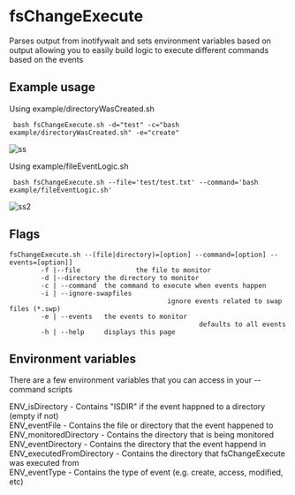 # fsChangeExecute

Parses output from inotifywait and sets environment variables based on output allowing you to easily build logic to execute
different commands based on the events  

## Example usage
Using example/directoryWasCreated.sh

` bash fsChangeExecute.sh -d="test" -c="bash example/directoryWasCreated.sh" -e="create"`

![ss](http://i.imgur.com/6kaXFSc.png)

Using example/fileEventLogic.sh

` bash fsChangeExecute.sh --file='test/test.txt' --command='bash example/fileEventLogic.sh'`

![ss2](http://i.imgur.com/DVNBqtT.png)


## Flags
```
fsChangeExecute.sh --(file|directory)=[option] --command=[option] --events=[option]]
        -f |--file              the file to monitor
        -d |--directory the directory to monitor 
        -c | --command  the command to execute when events happen
        -i | --ignore-swapfiles 
                                        ignore events related to swap files (*.swp)
        -e | --events   the events to monitor
                                                defaults to all events
        -h | --help     displays this page
```

## Environment variables
There are a few environment variables that you can access in your --command scripts

ENV_isDirectory - Contains "ISDIR" if the event happned to a directory (empty if not)  
ENV_eventFile - Contains the file or directory that the event happened to  
ENV_monitoredDirectory - Contains the directory that is being monitored  
ENV_eventDirectory - Contains the directory that the event happend in  
ENV_executedFromDirectory - Contains the directory that fsChangeExecute was executed from  
ENV_eventType - Contains the type of event (e.g. create, access, modified, etc)  
